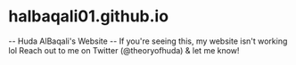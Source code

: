 # halbaqali01.github.io 
-- Huda AlBaqali's Website 
-- If you're seeing this, my website isn't working lol
Reach out to me on Twitter (@theoryofhuda) & let me know!
